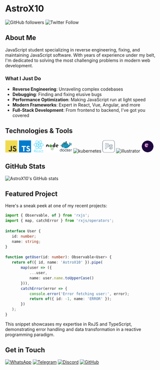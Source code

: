 # AstroX10

![GitHub followers](https://img.shields.io/github/followers/AstroX10?style=social)
![Twitter Follow](https://img.shields.io/twitter/follow/AstroX10?style=social)

## About Me

JavaScript student specializing in reverse engineering, fixing, and maintaining JavaScript software. With years of experience under my belt, I'm dedicated to solving the most challenging problems in modern web development.

### What I Just Do

- **Reverse Engineering**: Unraveling complex codebases
- **Debugging**: Finding and fixing elusive bugs
- **Performance Optimization**: Making JavaScript run at light speed
- **Modern Frameworks**: Expert in React, Vue, Angular, and more
- **Full-Stack Development**: From frontend to backend, I've got you covered

## Technologies & Tools

<p align="left">
  <img src="https://raw.githubusercontent.com/devicons/devicon/master/icons/javascript/javascript-original.svg" alt="javascript" width="40" height="40"/>
  <img src="https://raw.githubusercontent.com/devicons/devicon/master/icons/typescript/typescript-original.svg" alt="typescript" width="40" height="40"/>
  <img src="https://raw.githubusercontent.com/devicons/devicon/master/icons/react/react-original-wordmark.svg" alt="react" width="40" height="40"/>
  <img src="https://raw.githubusercontent.com/devicons/devicon/master/icons/nodejs/nodejs-original-wordmark.svg" alt="nodejs" width="40" height="40"/>
  <img src="https://raw.githubusercontent.com/devicons/devicon/master/icons/docker/docker-original-wordmark.svg" alt="docker" width="40" height="40"/>
  <img src="https://www.vectorlogo.zone/logos/kubernetes/kubernetes-icon.svg" alt="kubernetes" width="40" height="40"/>
  <img src="https://raw.githubusercontent.com/devicons/devicon/master/icons/photoshop/photoshop-line.svg" alt="photoshop" width="40" height="40"/>
  <img src="https://www.vectorlogo.zone/logos/adobe_illustrator/adobe_illustrator-icon.svg" alt="illustrator" width="40" height="40"/>
  <img src="https://raw.githubusercontent.com/devicons/devicon/master/icons/aftereffects/aftereffects-original.svg" alt="after effects" width="40" height="40"/>
</p>

## GitHub Stats

![AstroX10's GitHub stats](https://github-readme-stats.vercel.app/api?username=AstroX10&show_icons=true&theme=radical)

## Featured Project

Here's a sneak peek at one of my recent projects:

```typescript
import { Observable, of } from 'rxjs';
import { map, catchError } from 'rxjs/operators';

interface User {
   id: number;
   name: string;
}

function getUser(id: number): Observable<User> {
   return of({ id, name: 'AstroX10' }).pipe(
       map(user => ({
           ...user,
           name: user.name.toUpperCase()
       })),
       catchError(error => {
           console.error('Error fetching user:', error);
           return of({ id: -1, name: 'ERROR' });
       })
   );
}
```

This snippet showcases my expertise in RxJS and TypeScript, demonstrating error handling and data transformation in a reactive programming paradigm.

## Get in Touch

<p align="left">
  <a href="https://whatsapp.com/channel/0029VasMxnC7Noa3nZk9QA3G" target="_blank"><img src="https://img.shields.io/badge/WhatsApp-25D366?style=for-the-badge&logo=whatsapp&logoColor=white" alt="WhatsApp"></a>
  <a href="https://t.me/@FXastro0010" target="_blank"><img src="https://img.shields.io/badge/Telegram-2CA5E0?style=for-the-badge&logo=telegram&logoColor=white" alt="Telegram"></a>
  <a href="https://discord.com/danielfx0010" target="_blank"><img src="https://img.shields.io/badge/Discord-7289DA?style=for-the-badge&logo=discord&logoColor=white" alt="Discord"></a>
  <a href="https://github.com/AstroX10" target="_blank"><img src="https://img.shields.io/badge/GitHub-100000?style=for-the-badge&logo=github&logoColor=white" alt="GitHub"></a>
</p>
